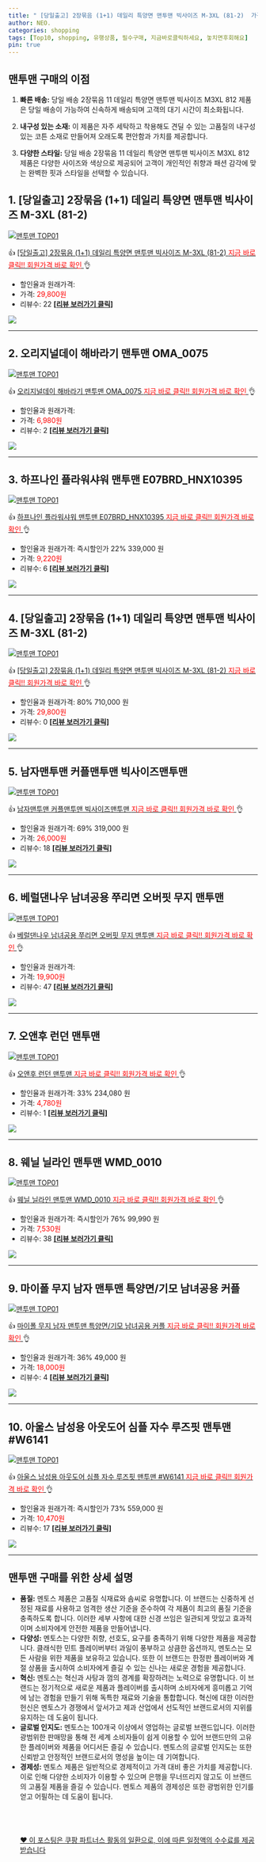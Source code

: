 ```yaml
---
title: " [당일출고] 2장묶음 (1+1) 데일리 특양면 맨투맨 빅사이즈 M-3XL (81-2)  가격 최저가 할인가 맨투맨 최저가 추천 제품 비교"
author: NEO.
categories: shopping
tags: [Top10, shopping, 유행상품, 필수구매, 지금바로클릭하세요, 놓치면후회해요]
pin: true
---
```

## 맨투맨 구매의 이점
1. **빠른 배송:** 당일 배송 2장묶음 11 데일리 특양면 맨투맨 빅사이즈 M3XL 812 제품은 당일 배송이 가능하여 신속하게 배송되며 고객의 대기 시간이 최소화됩니다.


2. **내구성 있는 소재:** 이 제품은 자주 세탁하고 착용해도 견딜 수 있는 고품질의 내구성 있는 코튼 소재로 만들어져 오래도록 편안함과 가치를 제공합니다.


3. **다양한 스타일:** 당일 배송 2장묶음 11 데일리 특양면 맨투맨 빅사이즈 M3XL 812 제품은 다양한 사이즈와 색상으로 제공되어 고객이 개인적인 취향과 패션 감각에 맞는 완벽한 핏과 스타일을 선택할 수 있습니다.

   

## 1.  [당일출고] 2장묶음 (1+1) 데일리 특양면 맨투맨 빅사이즈 M-3XL (81-2) 

[![맨투맨 TOP01](https://thumbnail10.coupangcdn.com/thumbnails/remote/490x490ex/image/vendor_inventory/392b/5778fc135760f5570bf946040c153cc0833650c65e4287f5f8c58026f22f.png)](https://link.coupang.com/re/AFFSDP?lptag=AF3617701&subid=GithubCoopas&pageKey=6865866181&traceid=V0-153&itemId=16410152054&vendorItemId=87549328268)


👍 [ [당일출고] 2장묶음 (1+1) 데일리 특양면 맨투맨 빅사이즈 M-3XL (81-2)  <font color=red> 지금 바로 클릭!! 회원가격 바로 확인 </font> ](https://link.coupang.com/re/AFFSDP?lptag=AF3617701&subid=GithubCoopas&pageKey=6865866181&traceid=V0-153&itemId=16410152054&vendorItemId=87549328268) 👌 


- 할인율과 원래가격: 
- 가격: <span style='color:red'>29,800원</span>
- 리뷰수: 22  [**[리뷰 보러가기 클릭]**](https://link.coupang.com/re/AFFSDP?lptag=AF3617701&subid=GithubCoopas&pageKey=6865866181&traceid=V0-153&itemId=16410152054&vendorItemId=87549328268)

[![](/discount_price.png)](https://link.coupang.com/re/AFFSDP?lptag=AF3617701&subid=GithubCoopas&pageKey=6865866181&traceid=V0-153&itemId=16410152054&vendorItemId=87549328268)

---


   

## 2.  오리지널데이 해바라기 맨투맨 OMA_0075 

[![맨투맨 TOP01](https://thumbnail6.coupangcdn.com/thumbnails/remote/490x490ex/image/rs_quotation_api/kyxoac2q/16a2ba70e59f4a9eb48c7eb087fd76aa.jpg)](https://link.coupang.com/re/AFFSDP?lptag=AF3617701&subid=GithubCoopas&pageKey=6298124948&traceid=V0-153&itemId=13007877521&vendorItemId=80271027529)


👍 [ 오리지널데이 해바라기 맨투맨 OMA_0075  <font color=red> 지금 바로 클릭!! 회원가격 바로 확인 </font> ](https://link.coupang.com/re/AFFSDP?lptag=AF3617701&subid=GithubCoopas&pageKey=6298124948&traceid=V0-153&itemId=13007877521&vendorItemId=80271027529) 👌 


- 할인율과 원래가격: 
- 가격: <span style='color:red'>6,980원</span>
- 리뷰수: 2  [**[리뷰 보러가기 클릭]**](https://link.coupang.com/re/AFFSDP?lptag=AF3617701&subid=GithubCoopas&pageKey=6298124948&traceid=V0-153&itemId=13007877521&vendorItemId=80271027529)

[![](/discount_price.png)](https://link.coupang.com/re/AFFSDP?lptag=AF3617701&subid=GithubCoopas&pageKey=6298124948&traceid=V0-153&itemId=13007877521&vendorItemId=80271027529)

---


   

## 3.  하프나인 플라워샤워 맨투맨 E07BRD_HNX10395 

[![맨투맨 TOP01](https://thumbnail9.coupangcdn.com/thumbnails/remote/490x490ex/image/retail/images/2022/08/09/14/8/40d57b2e-51fc-4085-8434-b7ed73e66c7e.jpg)](https://link.coupang.com/re/AFFSDP?lptag=AF3617701&subid=GithubCoopas&pageKey=6697431961&traceid=V0-153&itemId=15500054921&vendorItemId=82719389744)


👍 [ 하프나인 플라워샤워 맨투맨 E07BRD_HNX10395  <font color=red> 지금 바로 클릭!! 회원가격 바로 확인 </font> ](https://link.coupang.com/re/AFFSDP?lptag=AF3617701&subid=GithubCoopas&pageKey=6697431961&traceid=V0-153&itemId=15500054921&vendorItemId=82719389744) 👌 


- 할인율과 원래가격: 즉시할인가 22%  339,000   원
- 가격: <span style='color:red'>9,220원</span>
- 리뷰수: 6  [**[리뷰 보러가기 클릭]**](https://link.coupang.com/re/AFFSDP?lptag=AF3617701&subid=GithubCoopas&pageKey=6697431961&traceid=V0-153&itemId=15500054921&vendorItemId=82719389744)

[![](/discount_price.png)](https://link.coupang.com/re/AFFSDP?lptag=AF3617701&subid=GithubCoopas&pageKey=6697431961&traceid=V0-153&itemId=15500054921&vendorItemId=82719389744)

---


   

## 4.  [당일출고] 2장묶음 (1+1) 데일리 특양면 맨투맨 빅사이즈 M-3XL (81-2) 

[![맨투맨 TOP01](https://thumbnail10.coupangcdn.com/thumbnails/remote/490x490ex/image/vendor_inventory/392b/5778fc135760f5570bf946040c153cc0833650c65e4287f5f8c58026f22f.png)](https://link.coupang.com/re/AFFSDP?lptag=AF3617701&subid=GithubCoopas&pageKey=6865866181&traceid=V0-153&itemId=16410152054&vendorItemId=87549328268)


👍 [ [당일출고] 2장묶음 (1+1) 데일리 특양면 맨투맨 빅사이즈 M-3XL (81-2)  <font color=red> 지금 바로 클릭!! 회원가격 바로 확인 </font> ](https://link.coupang.com/re/AFFSDP?lptag=AF3617701&subid=GithubCoopas&pageKey=6865866181&traceid=V0-153&itemId=16410152054&vendorItemId=87549328268) 👌 


- 할인율과 원래가격: 80%  710,000   원
- 가격: <span style='color:red'>29,800원</span>
- 리뷰수: 0  [**[리뷰 보러가기 클릭]**](https://link.coupang.com/re/AFFSDP?lptag=AF3617701&subid=GithubCoopas&pageKey=6865866181&traceid=V0-153&itemId=16410152054&vendorItemId=87549328268)

[![](/discount_price.png)](https://link.coupang.com/re/AFFSDP?lptag=AF3617701&subid=GithubCoopas&pageKey=6865866181&traceid=V0-153&itemId=16410152054&vendorItemId=87549328268)

---


   

## 5.  남자맨투맨 커플맨투맨 빅사이즈맨투맨 

[![맨투맨 TOP01](https://thumbnail6.coupangcdn.com/thumbnails/remote/490x490ex/image/vendor_inventory/abca/1258a7e03741cb8c0d60b80433ce5d3d0ace9f1e51b554387694cb832bb8.jpg)](https://link.coupang.com/re/AFFSDP?lptag=AF3617701&subid=GithubCoopas&pageKey=7784519125&traceid=V0-153&itemId=21046497150&vendorItemId=88109073606)


👍 [ 남자맨투맨 커플맨투맨 빅사이즈맨투맨  <font color=red> 지금 바로 클릭!! 회원가격 바로 확인 </font> ](https://link.coupang.com/re/AFFSDP?lptag=AF3617701&subid=GithubCoopas&pageKey=7784519125&traceid=V0-153&itemId=21046497150&vendorItemId=88109073606) 👌 


- 할인율과 원래가격: 69%  319,000   원
- 가격: <span style='color:red'>26,000원</span>
- 리뷰수: 18  [**[리뷰 보러가기 클릭]**](https://link.coupang.com/re/AFFSDP?lptag=AF3617701&subid=GithubCoopas&pageKey=7784519125&traceid=V0-153&itemId=21046497150&vendorItemId=88109073606)

[![](/discount_price.png)](https://link.coupang.com/re/AFFSDP?lptag=AF3617701&subid=GithubCoopas&pageKey=7784519125&traceid=V0-153&itemId=21046497150&vendorItemId=88109073606)

---


   

## 6.  베럴댄나우 남녀공용 쭈리면 오버핏 무지 맨투맨 

[![맨투맨 TOP01](https://thumbnail6.coupangcdn.com/thumbnails/remote/490x490ex/image/vendor_inventory/8e69/c79a3aaf7271752dbba1f109d9159377c8537f02d8f2e89c2885c56effbd.jpg)](https://link.coupang.com/re/AFFSDP?lptag=AF3617701&subid=GithubCoopas&pageKey=7849322707&traceid=V0-153&itemId=21390738406&vendorItemId=88447469526)


👍 [ 베럴댄나우 남녀공용 쭈리면 오버핏 무지 맨투맨  <font color=red> 지금 바로 클릭!! 회원가격 바로 확인 </font> ](https://link.coupang.com/re/AFFSDP?lptag=AF3617701&subid=GithubCoopas&pageKey=7849322707&traceid=V0-153&itemId=21390738406&vendorItemId=88447469526) 👌 


- 할인율과 원래가격: 
- 가격: <span style='color:red'>19,900원</span>
- 리뷰수: 47  [**[리뷰 보러가기 클릭]**](https://link.coupang.com/re/AFFSDP?lptag=AF3617701&subid=GithubCoopas&pageKey=7849322707&traceid=V0-153&itemId=21390738406&vendorItemId=88447469526)

[![](/discount_price.png)](https://link.coupang.com/re/AFFSDP?lptag=AF3617701&subid=GithubCoopas&pageKey=7849322707&traceid=V0-153&itemId=21390738406&vendorItemId=88447469526)

---


   

## 7.  오앤후 런던 맨투맨 

[![맨투맨 TOP01](https://thumbnail10.coupangcdn.com/thumbnails/remote/490x490ex/image/rs_quotation_api/cpftsz0m/f2346d71af244b82b959c211fc1990ce.jpg)](https://link.coupang.com/re/AFFSDP?lptag=AF3617701&subid=GithubCoopas&pageKey=6687126639&traceid=V0-153&itemId=15432883907&vendorItemId=82652553489)


👍 [ 오앤후 런던 맨투맨  <font color=red> 지금 바로 클릭!! 회원가격 바로 확인 </font> ](https://link.coupang.com/re/AFFSDP?lptag=AF3617701&subid=GithubCoopas&pageKey=6687126639&traceid=V0-153&itemId=15432883907&vendorItemId=82652553489) 👌 


- 할인율과 원래가격: 33%  234,080   원
- 가격: <span style='color:red'>4,780원</span>
- 리뷰수: 1  [**[리뷰 보러가기 클릭]**](https://link.coupang.com/re/AFFSDP?lptag=AF3617701&subid=GithubCoopas&pageKey=6687126639&traceid=V0-153&itemId=15432883907&vendorItemId=82652553489)

[![](/discount_price.png)](https://link.coupang.com/re/AFFSDP?lptag=AF3617701&subid=GithubCoopas&pageKey=6687126639&traceid=V0-153&itemId=15432883907&vendorItemId=82652553489)

---


   

## 8.  웨닐 닐라인 맨투맨 WMD_0010 

[![맨투맨 TOP01](https://thumbnail8.coupangcdn.com/thumbnails/remote/490x490ex/image/rs_quotation_api/5s41s6bo/321c23f7ac90415b8d0249256d4c6b38.jpg)](https://link.coupang.com/re/AFFSDP?lptag=AF3617701&subid=GithubCoopas&pageKey=6452901089&traceid=V0-153&itemId=14015511710&vendorItemId=81264071762)


👍 [ 웨닐 닐라인 맨투맨 WMD_0010  <font color=red> 지금 바로 클릭!! 회원가격 바로 확인 </font> ](https://link.coupang.com/re/AFFSDP?lptag=AF3617701&subid=GithubCoopas&pageKey=6452901089&traceid=V0-153&itemId=14015511710&vendorItemId=81264071762) 👌 


- 할인율과 원래가격: 즉시할인가 76%  99,990   원
- 가격: <span style='color:red'>7,530원</span>
- 리뷰수: 38  [**[리뷰 보러가기 클릭]**](https://link.coupang.com/re/AFFSDP?lptag=AF3617701&subid=GithubCoopas&pageKey=6452901089&traceid=V0-153&itemId=14015511710&vendorItemId=81264071762)

[![](/discount_price.png)](https://link.coupang.com/re/AFFSDP?lptag=AF3617701&subid=GithubCoopas&pageKey=6452901089&traceid=V0-153&itemId=14015511710&vendorItemId=81264071762)

---


   

## 9.  마이폴 무지 남자 맨투맨 특양면/기모 남녀공용 커플 

[![맨투맨 TOP01](https://thumbnail10.coupangcdn.com/thumbnails/remote/490x490ex/image/vendor_inventory/4f47/4b588444eff0aa9e64ece65327732ca9f564a9d5bab3e45b5a64fbbe5324.jpg)](https://link.coupang.com/re/AFFSDP?lptag=AF3617701&subid=GithubCoopas&pageKey=6760935622&traceid=V0-153&itemId=15844631516&vendorItemId=83055594927)


👍 [ 마이폴 무지 남자 맨투맨 특양면/기모 남녀공용 커플  <font color=red> 지금 바로 클릭!! 회원가격 바로 확인 </font> ](https://link.coupang.com/re/AFFSDP?lptag=AF3617701&subid=GithubCoopas&pageKey=6760935622&traceid=V0-153&itemId=15844631516&vendorItemId=83055594927) 👌 


- 할인율과 원래가격: 36%  49,000   원
- 가격: <span style='color:red'>18,000원</span>
- 리뷰수: 4  [**[리뷰 보러가기 클릭]**](https://link.coupang.com/re/AFFSDP?lptag=AF3617701&subid=GithubCoopas&pageKey=6760935622&traceid=V0-153&itemId=15844631516&vendorItemId=83055594927)

[![](/discount_price.png)](https://link.coupang.com/re/AFFSDP?lptag=AF3617701&subid=GithubCoopas&pageKey=6760935622&traceid=V0-153&itemId=15844631516&vendorItemId=83055594927)

---


   

## 10.  아울스 남성용 아웃도어 심플 자수 루즈핏 맨투맨 #W6141 

[![맨투맨 TOP01](https://thumbnail8.coupangcdn.com/thumbnails/remote/490x490ex/image/rs_quotation_api/b0wyw4gm/0b90ac9057a44448941a66bf9feb0464.jpg)](https://link.coupang.com/re/AFFSDP?lptag=AF3617701&subid=GithubCoopas&pageKey=6359800102&traceid=V0-153&itemId=13421445991&vendorItemId=80676082888)


👍 [ 아울스 남성용 아웃도어 심플 자수 루즈핏 맨투맨 #W6141  <font color=red> 지금 바로 클릭!! 회원가격 바로 확인 </font> ](https://link.coupang.com/re/AFFSDP?lptag=AF3617701&subid=GithubCoopas&pageKey=6359800102&traceid=V0-153&itemId=13421445991&vendorItemId=80676082888) 👌 


- 할인율과 원래가격: 즉시할인가 73%  559,000   원
- 가격: <span style='color:red'>10,470원</span>
- 리뷰수: 17  [**[리뷰 보러가기 클릭]**](https://link.coupang.com/re/AFFSDP?lptag=AF3617701&subid=GithubCoopas&pageKey=6359800102&traceid=V0-153&itemId=13421445991&vendorItemId=80676082888)

[![](/discount_price.png)](https://link.coupang.com/re/AFFSDP?lptag=AF3617701&subid=GithubCoopas&pageKey=6359800102&traceid=V0-153&itemId=13421445991&vendorItemId=80676082888)

---
## 맨투맨 구매를 위한 상세 설명
* **품질:** 멘토스 제품은 고품질 식재료와 솜씨로 유명합니다. 이 브랜드는 신중하게 선정된 재료를 사용하고 엄격한 생산 기준을 준수하여 각 제품이 최고의 품질 기준을 충족하도록 합니다. 이러한 세부 사항에 대한 신경 쓰임은 일관되게 맛있고 효과적이며 소비자에게 안전한 제품을 만들어냅니다.
* **다양성:** 멘토스는 다양한 취향, 선호도, 요구를 충족하기 위해 다양한 제품을 제공합니다. 클래식한 민트 플레이버부터 과일이 풍부하고 상큼한 옵션까지, 멘토스는 모든 사람을 위한 제품을 보유하고 있습니다. 또한 이 브랜드는 한정판 플레이버와 계절 상품을 출시하여 소비자에게 즐길 수 있는 신나는 새로운 경험을 제공합니다.
* **혁신:** 멘토스는 혁신과 사탕과 껌의 경계를 확장하려는 노력으로 유명합니다. 이 브랜드는 정기적으로 새로운 제품과 플레이버를 출시하며 소비자에게 흥미롭고 기억에 남는 경험을 만들기 위해 독특한 재료와 기술을 통합합니다. 혁신에 대한 이러한 헌신은 멘토스가 경쟁에서 앞서가고 제과 산업에서 선도적인 브랜드로서의 지위를 유지하는 데 도움이 됩니다.
* **글로벌 인지도:** 멘토스는 100개국 이상에서 영업하는 글로벌 브랜드입니다. 이러한 광범위한 판매망을 통해 전 세계 소비자들이 쉽게 이용할 수 있어 브랜드만의 고유한 플레이버와 제품을 어디서든 즐길 수 있습니다. 멘토스의 글로벌 인지도는 또한 신뢰받고 안정적인 브랜드로서의 명성을 높이는 데 기여합니다.
* **경제성:** 멘토스 제품은 일반적으로 경제적이고 가격 대비 좋은 가치를 제공합니다. 이로 인해 다양한 소비자가 이용할 수 있으며 은행을 무너뜨리지 않고도 이 브랜드의 고품질 제품을 즐길 수 있습니다. 멘토스 제품의 경제성은 또한 광범위한 인기를 얻고 어필하는 데 도움이 됩니다.<br><br><br><br><br> [ ❤  이 포스팅은 쿠팡 파트너스 활동의 일환으로, 이에 따른 일정액의 수수료를 제공받습니다](https://link.coupang.com/a/bcEFyh)